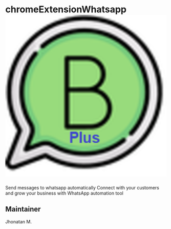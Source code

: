 # chromeExtensionWhatsapp ![](/logo.png)
Send messages to whatsapp automatically
Connect with your customers and grow your business with WhatsApp automation tool

## Maintainer
Jhonatan M. 